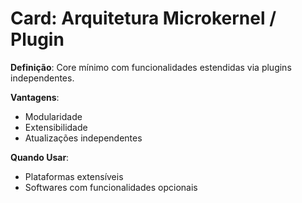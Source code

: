 # Card: Arquitetura Microkernel / Plugin

**Definição**: Core mínimo com funcionalidades estendidas via plugins independentes.

**Vantagens**:
- Modularidade
- Extensibilidade
- Atualizações independentes

**Quando Usar**:
- Plataformas extensíveis
- Softwares com funcionalidades opcionais
